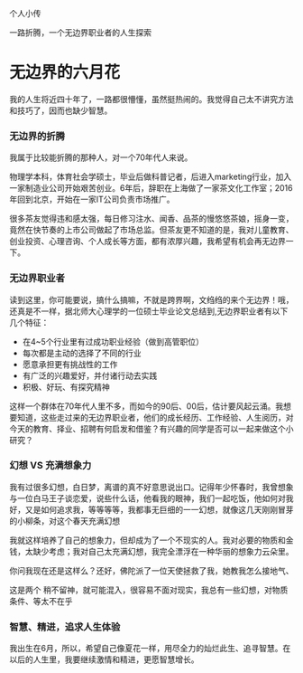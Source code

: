 个人小传

一路折腾，一个无边界职业者的人生探索

# 无边界的六月花

我的人生将近四十年了，一路都很懵懂，虽然挺热闹的。我觉得自己太不讲究方法和技巧了，因而也缺少智慧。

### 无边界的折腾
我属于比较能折腾的那种人，对一个70年代人来说。

物理学本科，体育社会学硕士，毕业后做科普记者，后进入marketing行业，加入一家制造业公司开始艰苦创业。6年后，辞职在上海做了一家茶文化工作室；2016年回到北京，开始在一家IT公司负责市场推广。

很多茶友觉得违和感太强，每日修习注水、闻香、品茶的慢悠悠茶娘，摇身一变，竟然在快节奏的上市公司做起了市场总监。但茶友更不知道的是，我对儿童教育、创业投资、心理咨询、个人成长等方面，都有浓厚兴趣，我希望有机会再无边界一下。

### 无边界职业者

读到这里，你可能要说，搞什么搞嘛，不就是跨界啊，文绉绉的来个无边界！哦，还真是不一样，据北师大心理学的一位硕士毕业论文总结到,无边界职业者有以下几个特征：

- 在4~5个行业里有过成功职业经验（做到高管职位）
- 每次都是主动的选择了不同的行业
- 愿意承担更有挑战性的工作
- 有广泛的兴趣爱好，并付诸行动去实践
- 积极、好玩、有探究精神

这样一个群体在70年代人里不多，而如今的90后、00后，估计要风起云涌。我想要知道，这些走过来的无边界职业者，他们的成长经历、工作经验、人生阅历，对今天的教育、择业、招聘有何启发和借鉴？有兴趣的同学是否可以一起来做这个小研究？

### 幻想 VS 充满想象力
我有过很多幻想，白日梦，离谱的真不好意思说出口。记得年少怀春时，我曾想象与一位白马王子谈恋爱，说些什么话，他看我的眼神，我们一起吃饭，他如何对我好，又是如何追求我，等等等等，我都事无巨细的一一幻想，就像这几天刚刚冒芽的小柳条，对这个春天充满幻想

我就这样培养了自己的想象力，但却成为了一个不现实的人。我对必要的物质和金钱，太缺少考虑；我对自己太充满幻想，我完全漂浮在一种华丽的想象力云朵里。

你问我现在还是这样么？还好，佛陀派了一位天使拯救了我，她教我怎么接地气、



这是两个   稍不留神，就可能混入，很容易不面对现实，我总有一些幻想，对物质条件、等太不在乎

### 智慧、精进，追求人生体验 




我出生在6月，所以，希望自己像夏花一样，用尽全力的灿烂此生、追寻智慧。在以后的人生里，我要继续激情和精进，更愿智慧增长。